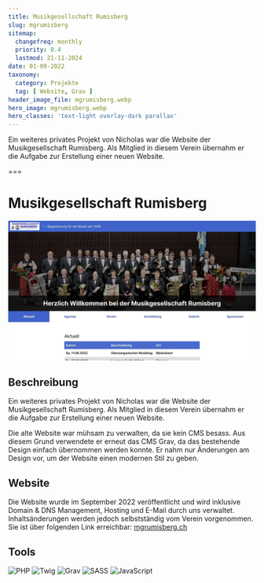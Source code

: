```yaml
---
title: Musikgesellschaft Rumisberg
slug: mgrumisberg
sitemap:
  changefreq: monthly
  priority: 0.4
  lastmod: 21-11-2024
date: 01-09-2022
taxonomy:
  category: Projekte
  tag: [ Website, Grav ]
header_image_file: mgrumisberg.webp
hero_image: mgrumisberg.webp
hero_classes: 'text-light overlay-dark parallax'
---
```


Ein weiteres privates Projekt von Nicholas war die Website der Musikgesellschaft Rumisberg. Als Mitglied in diesem Verein übernahm er die Aufgabe zur Erstellung einer neuen Website.

===

# Musikgesellschaft Rumisberg

![Screenshot Website](mgrumisberg.webp?lightbox&resize=750)

## Beschreibung

Ein weiteres privates Projekt von Nicholas war die Website der Musikgesellschaft Rumisberg. Als Mitglied in diesem Verein übernahm er die Aufgabe zur Erstellung einer neuen Website.

Die alte Website war mühsam zu verwalten, da sie kein CMS besass. Aus diesem Grund verwendete er erneut das CMS Grav, da das bestehende Design einfach übernommen werden konnte. Er nahm nur Änderungen am Design vor, um der Website einen modernen Stil zu geben.

## Website
Die Website wurde im September 2022 veröffentlicht und wird inklusive Domain & DNS Management, Hosting und E-Mail durch uns verwaltet. Inhaltsänderungen werden jedoch selbstständig vom Verein vorgenommen.  
Sie ist über folgenden Link erreichbar: [mgrumisberg.ch](https://mgrumisberg.ch)

## Tools
![PHP](https://img.shields.io/badge/PHP-black?style=for-the-badge&amp;logo=PHP)
![Twig](https://img.shields.io/badge/Twig-black?style=for-the-badge&amp;logo=Twig)
![Grav](https://img.shields.io/badge/Grav-black?style=for-the-badge&amp;logo=Grav)
![SASS](https://img.shields.io/badge/SASS-black?style=for-the-badge&amp;logo=SASS)
![JavaScript](https://img.shields.io/badge/JavaScript-black?style=for-the-badge&amp;logo=JavaScript)
